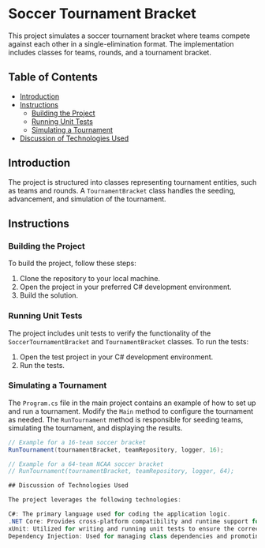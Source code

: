 # Soccer Tournament Bracket

This project simulates a soccer tournament bracket where teams compete against each other in a single-elimination format. The implementation includes classes for teams, rounds, and a tournament bracket.

## Table of Contents
- [Introduction](#introduction)
- [Instructions](#instructions)
  - [Building the Project](#building-the-project)
  - [Running Unit Tests](#running-unit-tests)
  - [Simulating a Tournament](#simulating-a-tournament)
- [Discussion of Technologies Used](#discussion-of-technologies-used)

## Introduction

The project is structured into classes representing tournament entities, such as teams and rounds. A `TournamentBracket` class handles the seeding, advancement, and simulation of the tournament.

## Instructions

### Building the Project

To build the project, follow these steps:

1. Clone the repository to your local machine.
2. Open the project in your preferred C# development environment.
3. Build the solution.

### Running Unit Tests

The project includes unit tests to verify the functionality of the `SoccerTournamentBracket` and `TournamentBracket` classes. To run the tests:

1. Open the test project in your C# development environment.
2. Run the tests.

### Simulating a Tournament

The `Program.cs` file in the main project contains an example of how to set up and run a tournament. Modify the `Main` method to configure the tournament as needed. The `RunTournament` method is responsible for seeding teams, simulating the tournament, and displaying the results.

```csharp
// Example for a 16-team soccer bracket
RunTournament(tournamentBracket, teamRepository, logger, 16);

// Example for a 64-team NCAA soccer bracket
// RunTournament(tournamentBracket, teamRepository, logger, 64);

## Discussion of Technologies Used

The project leverages the following technologies:

C#: The primary language used for coding the application logic.
.NET Core: Provides cross-platform compatibility and runtime support for the application.
xUnit: Utilized for writing and running unit tests to ensure the correctness of the implemented logic.
Dependency Injection: Used for managing class dependencies and promoting modularity within the application.